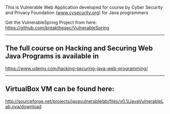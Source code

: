 This is Vulnerable Web Application developed for course by Cyber Security and Privacy Foundation
(www.cysecurity.org) for Java programmers


Get the VulnerableSpring Project from here:
https://github.com/breakthesec/VulnerableSpring

----------------------------------
The full course on Hacking and Securing Web Java Programs is available in 
-----------------------------------
https://www.udemy.com/hacking-securing-java-web-programming/

----------------------------------
VirtualBox VM can be found here:
----------------------------------
http://sourceforge.net/projects/javavulnerablelab/files/v0.1/JavaVulnerableLab.ova/download
